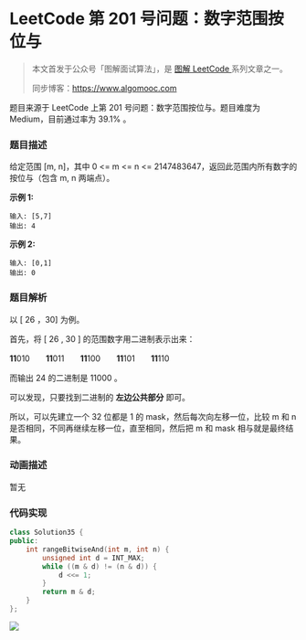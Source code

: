 # LeetCode 第 201 号问题：数字范围按位与

> 本文首发于公众号「图解面试算法」，是 [图解 LeetCode ](<https://github.com/MisterBooo/LeetCodeAnimation>) 系列文章之一。
>
> 同步博客：https://www.algomooc.com

题目来源于 LeetCode 上第 201  号问题：数字范围按位与。题目难度为 Medium，目前通过率为 39.1% 。

### 题目描述

给定范围 [m, n]，其中 0 <= m <= n <= 2147483647，返回此范围内所有数字的按位与（包含 m, n 两端点）。

**示例 1:** 

```
输入: [5,7]
输出: 4
```

**示例 2:**

```
输入: [0,1]
输出: 0
```

### 题目解析

以 [ 26 ，30] 为例。

首先，将 [ 26 , 30 ] 的范围数字用二进制表示出来：

**11**010　　**11**011　　**11**100　　**11**101　　**11**110

而输出 24 的二进制是 11000 。

可以发现，只要找到二进制的 **左边公共部分** 即可。

所以，可以先建立一个 32 位都是 1 的 mask，然后每次向左移一位，比较 m 和 n 是否相同，不同再继续左移一位，直至相同，然后把 m 和 mask 相与就是最终结果。

### 动画描述

暂无

### 代码实现

```c++
class Solution35 {
public:
    int rangeBitwiseAnd(int m, int n) {
        unsigned int d = INT_MAX;
        while ((m & d) != (n & d)) {
            d <<= 1;
        }
        return m & d;
    }
};
```

![](../../Pictures/qrcode.jpg)
